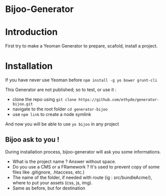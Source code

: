 Bijoo-Generator
===============

# Introduction
First try to make a Yeoman Generator to prepare, scafold, install a project.

# Installation

If you have never use Yeoman before
```npm install -g yo bower grunt-cli```

This Generator are not published; so to test, or use it :

* clone the repo using ```git clone https://github.com/ethyde/generator-bijoo.git```
* navigate to the root folder ```cd generator-bijoo```
* use ```npm link``` to create a node symlink

And now you will be able to use ```yo bijoo``` in any project

## Bijoo ask to you !

During installation process, bijoo-generator will ask you some informations.

* What is the project name ? Answer without space.
* Do you use a CMS or a FRamework ? It's used to prevent copy of some files like .gitignore, .htaccess, etc.)
* The name of the folder, if needed with route (ig : src/bundleAcme/), where to put your assets (css, js, img).
* Same as before, but for destination